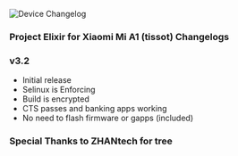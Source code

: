 ![Device Changelog](https://i.imgur.com/C0Wcdr5.png)

### Project Elixir for Xiaomi Mi A1 (tissot) Changelogs

### v3.2
- Initial release
- Selinux is Enforcing
- Build is encrypted
- CTS passes and banking apps working
- No need to flash firmware or gapps (included)

### Special Thanks to ZHANtech for tree 
